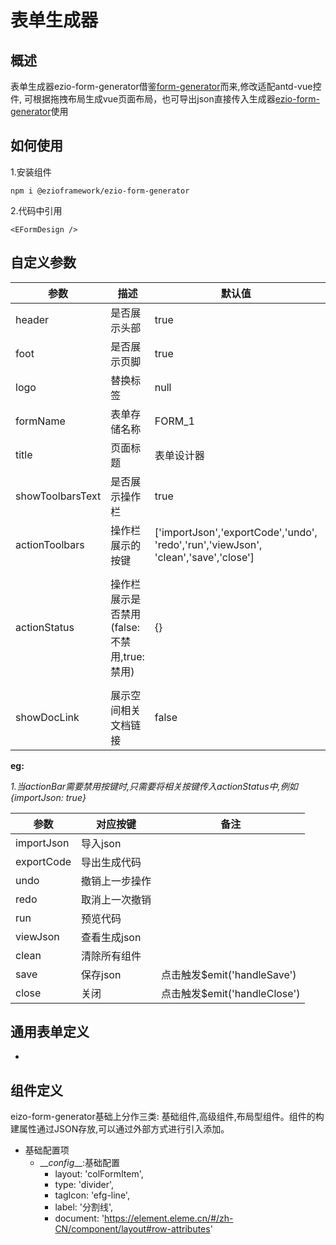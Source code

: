 # 表单生成器

## 概述

表单生成器ezio-form-generator借鉴[form-generator]()而来,修改适配antd-vue控件,
可根据拖拽布局生成vue页面布局，也可导出json直接传入生成器[ezio-form-generator]()使用

## 如何使用
1.安装组件
```
npm i @ezioframework/ezio-form-generator
```
2.代码中引用
```
<EFormDesign />
```

## 自定义参数
| 参数              | 描述   | 默认值  | 可选类型 |
| --------------   | ----   |  ----   | ----  |
| header           | 是否展示头部   | true  | boolean |
| foot             | 是否展示页脚  | true  |  boolean |
| logo             | 替换标签   | null  | 
| formName         | 表单存储名称  | FORM_1  | String |
| title            | 页面标题  | 表单设计器  | String |
| showToolbarsText | 是否展示操作栏  | true  | boolean |
| actionToolbars   | 操作栏展示的按键 | ['importJson','exportCode','undo',<br>'redo','run','viewJson',<br>'clean','save','close']| Array |
| actionStatus     | 操作栏展示是否禁用(false:不禁用,true:禁用)   | {}| importJson: false,exportCode: false,undo: false,redo: false,run: false,viewJson: false,<br>clean: false,save: false,close: false |
| showDocLink      | 展示空间相关文档链接  | false  | boolean |

**eg:**

*1.当actionBar需要禁用按键时,只需要将相关按键传入actionStatus中,例如{importJson: true}*

| 参数 | 对应按键 | 备注 |
| ----- | ----- | ---- |
| importJson | 导入json | |
| exportCode | 导出生成代码 | |
| undo | 撤销上一步操作 |
| redo | 取消上一次撤销 |
| run | 预览代码 |
| viewJson | 查看生成json |
| clean | 清除所有组件 |
| save | 保存json | 点击触发$emit('handleSave') |
| close | 关闭 | 点击触发$emit('handleClose') |

## 通用表单定义
+

## 组件定义
eizo-form-generator基础上分作三类: 基础组件,高级组件,布局型组件。组件的构建属性通过JSON存放,可以通过外部方式进行引入添加。
+ 基础配置项
    - \_\__config___:基础配置
      * layout: 'colFormItem',
      * type: 'divider',
      * tagIcon: 'efg-line',
      * label: '分割线',
      * document: 'https://element.eleme.cn/#/zh-CN/component/layout#row-attributes'
